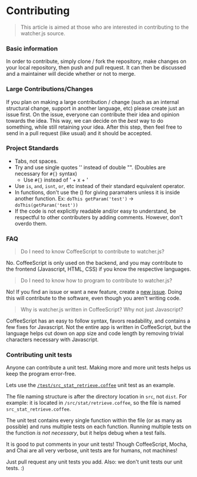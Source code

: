 # Contributing

> This article is aimed at those who are interested in contributing to the watcher.js source.

### Basic information
In order to contribute, simply clone / fork the repository, make changes on your local repository, then push and pull request. It can then be discussed and a maintainer will decide whether or not to merge.

### Large Contributions/Changes
If you plan on making a large contribution / change (such as an internal structural change, support in another language, etc) please create just an issue first. On the issue, everyone can contribute their idea and opinion towards the idea. This way, we can decide on the *best* way to do something, while still retaining your idea. After this step, then feel free to send in a pull request (like usual) and it should be accepted.

### Project Standards
* Tabs, not spaces.
* Try and use single quotes '' instead of double "". (Doubles are necessary for `#{}` syntax)
	* Use `#{}` instead of ' + x + '
* Use `is`, `and`, `isnt`, `or`, etc instead of their standard equivalent operator.
* In functions, don't use the () for giving paramaters unless it is inside another function. Ex: `doThis getParam('test')` -> `doThis(getParam('test'))`
* If the code is not explicitly readable and/or easy to understand, be respectful to other contributers by adding comments. However, don't overdo them.

### FAQ
> Do I need to know CoffeeScript to contribute to watcher.js?

No. CoffeeScript is only used on the backend, and you may contribute to the frontend (Javascript, HTML, CSS) if you know the respective languages.

> Do I need to know how to program to contribute to watcher.js?

No! If you find an issue or want a new feature, create a [new issue](https://github.com/brendanashworth/watcher/issues). Doing this will contribute to the software, even though you aren't writing code.

> Why is watcher.js written in CoffeeScript? Why not just Javascript?

CoffeeScript has an easy to follow syntax, favors readability, and contains a few fixes for Javascript. Not the entire app is written in CoffeeScript, but the language helps cut down on app size and code length by removing trivial characters necessary with Javascript.

### Contributing unit tests
Anyone can contribute a unit test. Making more and more unit tests helps us keep the program error-free.

Lets use the [`/test/src_stat_retrieve.coffee`](../test/src_stat_retrieve.coffee) unit test as an example.

The file naming structure is after the directory location in `src`, not `dist`. For example: it is located in `/src/stat/retrieve.coffee`, so the file is named `src_stat_retrieve.coffee`.

The unit test contains every single function within the file (or as many as possible) and runs multiple tests on each function. Running multiple tests on the function *is not necessary*, but it helps debug when a test fails.

It is good to put comments in your unit tests! Though CoffeeScript, Mocha, and Chai are all very verbose, unit tests are for humans, not machines!

Just pull request any unit tests you add. Also: we don't unit tests our unit tests. :)
